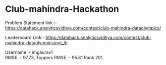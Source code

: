 # Club-mahindra-Hackathon

Problem Statement link :- https://datahack.analyticsvidhya.com/contest/club-mahindra-dataolympics/

Leaderboard Link:- https://datahack.analyticsvidhya.com/contest/club-mahindra-dataolympics/pvt_lb

Username :- imgaurav1  
RMSE :- 97.73,  Toppers RMSE :- 95.81
Rank 201, 
